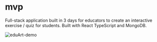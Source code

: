 # mvp

Full-stack application built in 3 days for educators to create an interactive exercise / quiz for students. Built with React TypeScript and MongoDB. 


![eduArt-demo](https://user-images.githubusercontent.com/75572450/125495957-35801620-1836-40b9-a56d-fcd46e62f47a.gif)
